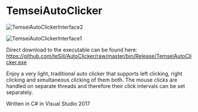 # TemseiAutoClicker

![TemseiAutoClickerInterface2](https://user-images.githubusercontent.com/24759016/55911093-99a86100-5be8-11e9-930a-dd7bece04c71.png)

![TemseiAutoClickerInterface1](https://user-images.githubusercontent.com/24759016/55911094-99a86100-5be8-11e9-9144-ee5507e89745.png)

Direct download to the executable can be found here: https://github.com/teSill/AutoClicker/raw/master/bin/Release/TemseiAutoClicker.exe

Enjoy a very light, traditional auto clicker that supports left clicking, right clicking and simultaneous clicking of them both. The mouse clicks are handled on separate threads and therefore their click intervals can be set separately.

Written in C# in Visual Studio 2017

